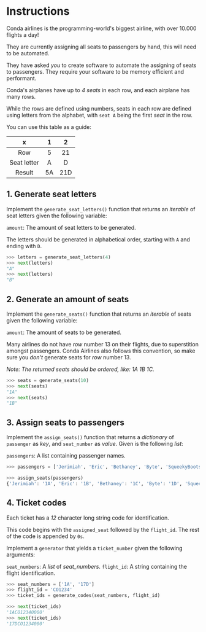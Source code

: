 # Instructions

Conda airlines is the programming-world's biggest airline, with over 10.000 flights a day!

They are currently assigning all seats to passengers by hand, this will need to be automated.

They have asked _you_ to create software to automate the assigning of seats to passengers.
They require your software to be memory efficient and performant.

Conda's airplanes have up to _4 seats_ in each row, and each airplane has many rows.

While the rows are defined using numbers, seats in each row are defined using letters from the alphabet, with `seat A` being the first _seat_ in the row.

You can use this table as a guide:

|      x      |  1  |  2  |
| :---------: | :-: | :-: |
|     Row     |  5  | 21  |
| Seat letter |  A  |  D  |
|   Result    | 5A  | 21D |

## 1. Generate seat letters

Implement the `generate_seat_letters()` function that returns an _iterable_ of seat letters given the following variable:

`amount`: The amount of seat letters to be generated.

The letters should be generated in alphabetical order, starting with `A` and ending with `D`.

```python
>>> letters = generate_seat_letters(4)
>>> next(letters)
"A"
>>> next(letters)
"B"
```

## 2. Generate an amount of seats

Implement the `generate_seats()` function that returns an _iterable_ of seats given the following variable:

`amount`: The amount of seats to be generated.

Many airlines do not have _row_ number 13 on their flights, due to superstition amongst passengers.
Conda Airlines also follows this convention, so make sure you _don't_ generate seats for _row_ number 13.

_Note: The returned seats should be ordered, like: 1A 1B 1C._

```python
>>> seats = generate_seats(10)
>>> next(seats)
"1A"
>>> next(seats)
"1B"
```

## 3. Assign seats to passengers

Implement the `assign_seats()` function that returns a _dictionary_ of `passenger` as _key_, and `seat_number` as _value_.
Given is the following _list_:

`passengers`: A list containing passenger names.

```python
>>> passengers = ['Jerimiah', 'Eric', 'Bethaney', 'Byte', 'SqueekyBoots', 'Bob']

>>> assign_seats(passengers)
{'Jerimiah': '1A', 'Eric': '1B', 'Bethaney': '1C', 'Byte': '1D', 'SqueekyBoots': '2A', 'Bob': '2B'}
```

## 4. Ticket codes

Each ticket has a _12_ character long string code for identification.

This code begins with the `assigned_seat` followed by the `flight_id`.
The rest of the code is appended by `0s`.

Implement a `generator` that yields a `ticket_number` given the following arguments:

`seat_numbers`: A _list_ of _seat_numbers_.
`flight_id`: A string containing the flight identification.

```python
>>> seat_numbers = ['1A', '17D']
>>> flight_id = 'CO1234'
>>> ticket_ids = generate_codes(seat_numbers, flight_id)

>>> next(ticket_ids)
'1ACO12340000'
>>> next(ticket_ids)
'17DCO1234000'
```
